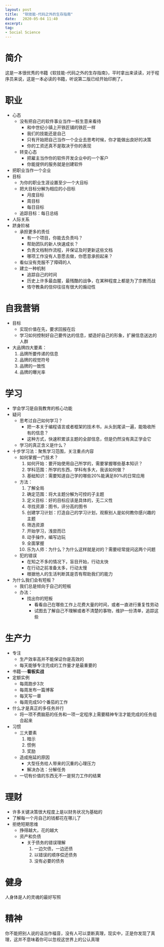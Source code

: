 ```yaml
---
layout: post
title:  "软技能-代码之外的生存指南"
date:   2020-05-04 11:40 
excerpt:
tag:
- Social Science
---
```


# 简介

这是一本很优秀的书籍《软技能-代码之外的生存指南》，平时拿出来读读，对于程序员来说，这是一本必读的书籍，听说第二版已经开始印刷了。



# 职业

- 心态
  - 没有把自己的软件事业当作一桩生意来看待
    - 和中世纪小镇上开铁匠铺的铁匠一样
    - 我们的技能还是自己
    - 只有开始把自己当作一个企业去思考时候，你才能做出良好的决策
    - 你的工资还真不是取决于你的表现
  - 转变心态
    - 把雇主当作你的软件开发企业中的一个客户
    - 你能提供的服务就是创建软件
- 把职业当作一个企业
- 目标
  - 为你的职业生涯设置至少一个大目标
  - 把大目标分解为相应的小目标
    - 月度目标
    - 周目标
    - 每日目标
  - 追踪目标：每日总结
- 人际关系
- 跻身阶梯
  - 承担更多的责任
    - 有一个项目，你能去负责吗？
    - 帮助团队的新人快速成长？
    - 负责文档制作流程，并保证及时更新这些文档
    - 哪项工作没有人意愿去做，你愿意承担起来？
  - 看似没有克服不了障碍的人
  - 建立一种机制
    - 追踪自己的时间
    - 历史上许多最血腥，最残酷的战争，在某种程度上都是为了宗教而战
    - 恪守教条的信仰往往有很大的煽动性



# 自我营销

- 目标
  - 实现价值在先，要求回报在后
  - 学习如何控制好自己要传达的信息，塑造好自己的形象，扩展信息送达的人群
- 大品牌四大要素：
  1. 品牌所要传递的信息
  2. 品牌的视觉符号
  3. 品牌的一致性
  4. 品牌的曝光率



# 学习

- 学会学习是自我教育的核心功能
- 疑问
  - 思考过自己如何学习？
    - 把一本关于编程语言或者框架的技术书，从头到尾读一遍，能吸收所有的信息？
    - 这种方式，快速积累该主题的全部信息，但是仍然没有真正学会它
  - 学习的真正含义是什么？
- 十步学习法：聚焦学习范围，关注重点内容
  - 如何掌握一门技术？
    1. 如何开始：要开始使用自己所学的，需要掌握哪些基本知识？
    2. 学科范围：所学的东西，学科有多大，我该如何做？
    3. 基础知识：需要知道自己学的哪些20%能满足80%的日常应用
  - 方法：
    1. 了解全局
    2. 确定范围：将大主题分解为可控的子主题
    3. 定义目标：好的目标应该是具体的，无二义性
    4. 寻找资源：图书，评分高的图书
    5. 创建学习计划：打造自己的学习计划，观察别人是如何教你感兴趣的主题
    6. 筛选资源
    7. 开始学习，浅尝而已
    8. 动手操作，编写边玩
    9. 全面掌握
    10. 乐为人师：为什么？为什么这样就是对的？需要经常提问这两个问题
  - 犯的错误
    - 在知之不多的情况下，盲目开始，行动太快
    - 在行动之前准备太多，行动太慢
    - 根据他人的生活判断其是否有帮助我们的能力
- 为什么我们会有短板？
  - 我们总是倾向于自己的短板
  - 办法：
    - 找出你的短板
      - 看看自己在哪些工作上花费大量的时间，或者一直进行重复性劳动
      - 试图去了解自己不理解或者不清楚的事物，维护一份清单，追踪这些



# 生产力

- 专注
  - 生产效率高并不能保证你是高效的
  - 每天能够专注完成的工作量才是最重要的
- 书籍---**看板实战**
- 定额实例
  - 每周跑步3次
  - 每周发布一篇博客
  - 每天写一章
  - 每周完成50个番茄的工作
- 什么才是真正的多任务并行
  - 将一项不费脑筋的任务和一项一定程序上需要精神专注才能完成的任务组合起来
- 习惯
  - 三大要素
    1. 暗示
    2. 惯例
    3. 奖励
  - 造成拖延的原因
    - 大型任务给人带来的沉重的心理压力
    - 解决办法：分解任务
  - 一切有价值的东西无不一是努力工作的结果



# 理财

- 许多关键决策很大程度上是以财务状况为基础的
- 了解每一个月自己的钱都花在哪儿了
- 拒绝短期思维
  - 挣得越大，花的越大
  - 资产和负债
    - 关于债务的错误理解
      1. 一边欠债，一边还债
      2. 以错误的顺序偿还债务
      3. 没有必要的债务



# 健身

人身体是人的灵魂的最好写照



# 精神

你不能把别人说的话当作福音，没有人可以垄断真理，现实中，正是你发现了真理，这并不意味着你可以忽视这世界上的公认真理